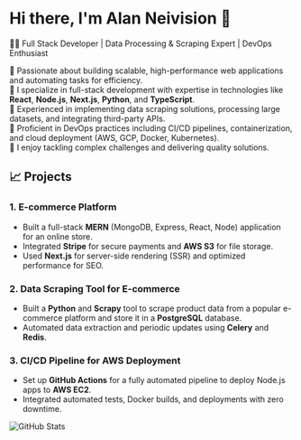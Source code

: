 # Hi there, I'm Alan Neivision 👋

👨‍💻 Full Stack Developer | Data Processing & Scraping Expert | DevOps Enthusiast

🔹 Passionate about building scalable, high-performance web applications and automating tasks for efficiency.  
🔹 I specialize in full-stack development with expertise in technologies like **React**, **Node.js**, **Next.js**, **Python**, and **TypeScript**.  
🔹 Experienced in implementing data scraping solutions, processing large datasets, and integrating third-party APIs.  
🔹 Proficient in DevOps practices including CI/CD pipelines, containerization, and cloud deployment (AWS, GCP, Docker, Kubernetes).  
🔹 I enjoy tackling complex challenges and delivering quality solutions.


## 📈 **Projects**
### 1. **E-commerce Platform**  
- Built a full-stack **MERN** (MongoDB, Express, React, Node) application for an online store.
- Integrated **Stripe** for secure payments and **AWS S3** for file storage.
- Used **Next.js** for server-side rendering (SSR) and optimized performance for SEO.

### 2. **Data Scraping Tool for E-commerce**  
- Built a **Python** and **Scrapy** tool to scrape product data from a popular e-commerce platform and store it in a **PostgreSQL** database.
- Automated data extraction and periodic updates using **Celery** and **Redis**.

### 3. **CI/CD Pipeline for AWS Deployment**  
- Set up **GitHub Actions** for a fully automated pipeline to deploy Node.js apps to **AWS EC2**.
- Integrated automated tests, Docker builds, and deployments with zero downtime.

![GitHub Stats](https://github-readme-stats.vercel.app/api?username=AlanNeivison&show_icons=true&theme=dark)


<a href="https://twitter.com/intent/user?screen_name=Alan Neivison">
